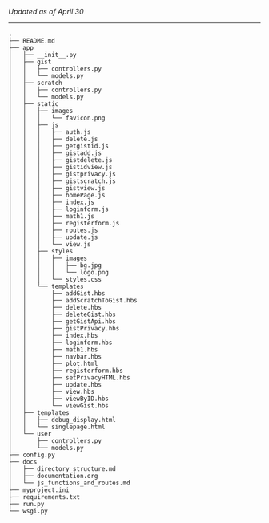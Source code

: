 *Updated as of April 30*

---

	.
	├── README.md
	├── app
	│   ├── __init__.py
	│   ├── gist
	│   │   ├── controllers.py
	│   │   └── models.py
	│   ├── scratch
	│   │   ├── controllers.py
	│   │   └── models.py
	│   ├── static
	│   │   ├── images
	│   │   │   └── favicon.png
	│   │   ├── js
	│   │   │   ├── auth.js
	│   │   │   ├── delete.js
	│   │   │   ├── getgistid.js
	│   │   │   ├── gistadd.js
	│   │   │   ├── gistdelete.js
	│   │   │   ├── gistidview.js
	│   │   │   ├── gistprivacy.js
	│   │   │   ├── gistscratch.js
	│   │   │   ├── gistview.js
	│   │   │   ├── homePage.js
	│   │   │   ├── index.js
	│   │   │   ├── loginform.js
	│   │   │   ├── math1.js
	│   │   │   ├── registerform.js
	│   │   │   ├── routes.js
	│   │   │   ├── update.js
	│   │   │   └── view.js
	│   │   ├── styles
	│   │   │   ├── images
	│   │   │   │   ├── bg.jpg
	│   │   │   │   └── logo.png
	│   │   │   └── styles.css
	│   │   └── templates
	│   │       ├── addGist.hbs
	│   │       ├── addScratchToGist.hbs
	│   │       ├── delete.hbs
	│   │       ├── deleteGist.hbs
	│   │       ├── getGistApi.hbs
	│   │       ├── gistPrivacy.hbs
	│   │       ├── index.hbs
	│   │       ├── loginform.hbs
	│   │       ├── math1.hbs
	│   │       ├── navbar.hbs
	│   │       ├── plot.html
	│   │       ├── registerform.hbs
	│   │       ├── setPrivacyHTML.hbs
	│   │       ├── update.hbs
	│   │       ├── view.hbs
	│   │       ├── viewByID.hbs
	│   │       └── viewGist.hbs
	│   ├── templates
	│   │   ├── debug_display.html
	│   │   └── singlepage.html
	│   └── user
	│       ├── controllers.py
	│       └── models.py
	├── config.py
	├── docs
	│   ├── directory_structure.md
	│   ├── documentation.org
	│   └── js_functions_and_routes.md
	├── myproject.ini
	├── requirements.txt
	├── run.py
	└── wsgi.py
